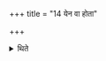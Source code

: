 +++
title = "14 येन वा होता"

+++

<details><summary>थिते</summary>

येन वा होता प्रतिपादयेत् १४
</details>

